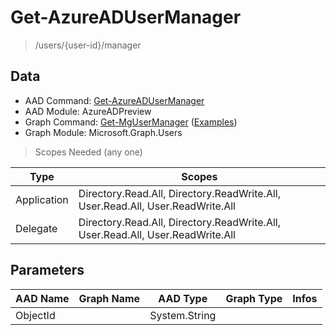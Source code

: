 # Get-AzureADUserManager

> /users/{user-id}/manager

## Data

+ AAD Command: [Get-AzureADUserManager](https://docs.microsoft.com/en-us/powershell/module/AzureAD/Get-AzureADUserManager?view=azureadps-2.0-preview)
+ AAD Module: AzureADPreview
+ Graph Command: [Get-MgUserManager](https://docs.microsoft.com/en-us/powershell/module/Microsoft.Graph.Users/Get-MgUserManager) ([Examples](https://github.com/orgs/msgraph/discussions?discussions_q=Get-MgUserManager))
+ Graph Module: Microsoft.Graph.Users

> Scopes Needed (any one)

|Type|Scopes|
|---|---|
|Application|Directory.Read.All, Directory.ReadWrite.All, User.Read.All, User.ReadWrite.All|
|Delegate|Directory.Read.All, Directory.ReadWrite.All, User.Read.All, User.ReadWrite.All|

## Parameters

|AAD Name|Graph Name|AAD Type|Graph Type|Infos|
|---|---|---|---|---|
|ObjectId||System.String|||

